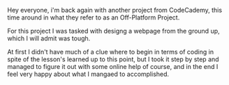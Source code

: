 Hey everyone, i'm back again with another project from CodeCademy, this time around in what they refer to as an Off-Platform Project.

For this project I was tasked with designg a webpage from the ground up, which I will admit was tough.

At first I didn't have much of a clue where to begin in terms of coding in spite of the lesson's learned up to this point, but I took it step by step and managed to figure it out with some online help of course, and in the end I feel very happy about what I mangaed to accomplished.
